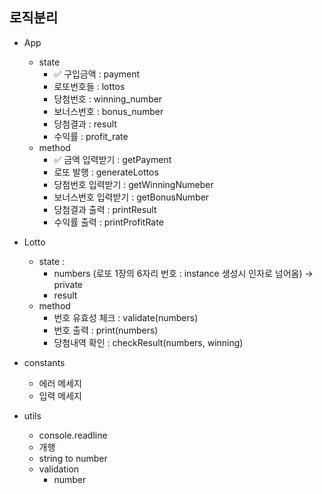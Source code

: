## 로직분리

- App
  - state
    - ✅ 구입금액 : payment
    - 로또번호들 : lottos
    - 당첨번호 : winning_number
    - 보너스번호 : bonus_number
    - 당첨결과 : result
    - 수익률 : profit_rate
  - method
    - ✅ 금액 입력받기 : getPayment
    - 로또 발행 : generateLottos
    - 당첨번호 입력받기 : getWinningNumeber
    - 보너스번호 입력받기 : getBonusNumber
    - 당첨결과 출력 : printResult
    - 수익률 출력 : printProfitRate

- Lotto 
  - state : 
    - numbers (로또 1장의 6자리 번호 : instance 생성시 인자로 넘어옴) -> private
    - result
  - method
    - 번호 유효성 체크 : validate(numbers)
    - 번호 출력 : print(numbers)
    - 당첨내역 확인 : checkResult(numbers, winning)

- constants
  - 에러 메세지
  - 입력 메세지


- utils
  - console.readline
  - 개행
  - string to number
  - validation 
    - number
